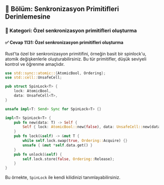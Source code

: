 ## 📘 Bölüm: Senkronizasyon Primitifleri Derinlemesine
### 🔹 Kategori: Özel senkronizasyon primitifleri oluşturma
#### ✅ Cevap 1131: Özel senkronizasyon primitifleri oluşturma

Rust'ta özel bir senkronizasyon primitifini, örneğin basit bir spinlock'u, atomik değişkenlerle oluşturabilirsiniz. Bu tür primitifler, düşük seviyeli kontrol ve öğrenme amaçlıdır.

```rust
use std::sync::atomic::{AtomicBool, Ordering};
use std::cell::UnsafeCell;

pub struct SpinLock<T> {
    lock: AtomicBool,
    data: UnsafeCell<T>,
}

unsafe impl<T: Send> Sync for SpinLock<T> {}

impl<T> SpinLock<T> {
    pub fn new(data: T) -> Self {
        Self { lock: AtomicBool::new(false), data: UnsafeCell::new(data) }
    }
    pub fn lock(&self) -> &mut T {
        while self.lock.swap(true, Ordering::Acquire) {}
        unsafe { &mut *self.data.get() }
    }
    pub fn unlock(&self) {
        self.lock.store(false, Ordering::Release);
    }
}
```
Bu örnekte, `SpinLock` ile kendi kilidinizi tanımlayabilirsiniz.
